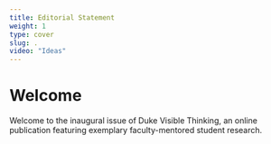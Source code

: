 ```yaml
---
title: Editorial Statement
weight: 1
type: cover
slug: .
video: "Ideas"
---
```


# Welcome

Welcome to the inaugural issue of Duke Visible Thinking, an online publication featuring exemplary faculty-mentored student research.   
